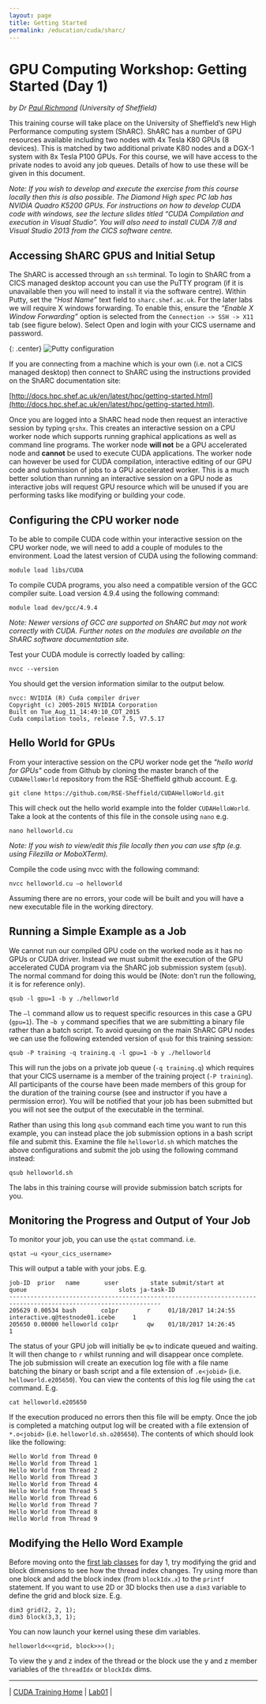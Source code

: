 ```yaml
---
layout: page
title: Getting Started
permalink: /education/cuda/sharc/
---
```


# GPU Computing Workshop: Getting Started (Day 1) #

*by Dr [Paul Richmond](http://paulrichmond.shef.ac.uk/) (University of Sheffield)*

This training course will take place on the University of Sheffield’s new High Performance computing system (ShARC). ShARC has a number of GPU resources available including two nodes with 4x Tesla K80 GPUs (8 devices). This is matched by two additional private K80 nodes and a DGX-1 system with 8x Tesla P100 GPUs. For this course, we will have access to the private nodes to avoid any job queues. Details of how to use these will be given in this document.

*Note: If you wish to develop and execute the exercise from this course locally then this is also possible. The Diamond High spec PC lab has NVIDIA Quadro K5200 GPUs. For instructions on how to develop CUDA code with windows, see the lecture slides titled “CUDA Compilation and execution in Visual Studio”. You will also need to install CUDA 7/8 and Visual Studio 2013 from the CICS software centre.*

## Accessing ShARC GPUS and Initial Setup ##

The ShARC is accessed through an `ssh` terminal. To login to ShARC from a CICS managed desktop account you can use the PuTTY program (if it is unavailable then you will need to install it via the software centre). Within Putty, set the *“Host Name”* text field to `sharc.shef.ac.uk`. For the later labs we will require X windows forwarding. To enable this, ensure the *“Enable X Window Forwarding”* option is selected from the `Connection -> SSH -> X11` tab (see figure below). Select Open and login with your CICS username and password.

{: .center}
![Putty configuration](\static\img\cuda\putty_config.png)
 
If you are connecting from a machine which is your own (i.e. not a CICS managed desktop) then connect to ShARC using the instructions provided on the ShARC documentation site:

[http://docs.hpc.shef.ac.uk/en/latest/hpc/getting-started.html](http://docs.hpc.shef.ac.uk/en/latest/hpc/getting-started.html). 

Once you are logged into a ShARC head node then request an interactive session by typing `qrshx`. This creates an interactive session on a CPU worker node which supports running graphical applications as well as command line programs. The worker node **will not** be a GPU accelerated node and **cannot** be used to execute CUDA applications. The worker node can however be used for CUDA compilation, interactive editing of our GPU code and submission of jobs to a GPU accelerated worker. This is a much better solution than running an interactive session on a GPU node as interactive jobs will request GPU resource which will be unused if you are performing tasks like modifying or building your code.

## Configuring the CPU worker node ##

To be able to compile CUDA code within your interactive session on the CPU worker node, we will need to add a couple of modules to the environment. Load the latest version of CUDA using the following command:

	module load libs/CUDA

To compile CUDA programs, you also need a compatible version of the GCC compiler suite. Load version 4.9.4 using the following command:

	module load dev/gcc/4.9.4
 
*Note: Newer versions of GCC are supported on ShARC but may not work correctly with CUDA. Further notes on the modules are available on the ShARC software documentation site.*

Test your CUDA module is correctly loaded by calling:

	nvcc --version
 
You should get the version information similar to the output below.
	
	nvcc: NVIDIA (R) Cuda compiler driver
	Copyright (c) 2005-2015 NVIDIA Corporation
	Built on Tue_Aug_11_14:49:10_CDT_2015
	Cuda compilation tools, release 7.5, V7.5.17

## Hello World for GPUs ##

From your interactive session on the CPU worker node get the *"hello world for GPUs"* code from Github by cloning the master branch of the `CUDAHelloWorld` repository from the RSE-Sheffield github account. E.g. 

	git clone https://github.com/RSE-Sheffield/CUDAHelloWorld.git
 
This will check out the hello world example into the folder `CUDAHelloWorld`. Take a look at the contents of this file in the console using `nano` e.g.

	nano helloworld.cu
  
*Note: If you wish to view/edit this file locally then you can use sftp (e.g. using Filezilla or MoboXTerm).*

Compile the code using nvcc with the following command:

	nvcc helloworld.cu –o helloworld
 
Assuming there are no errors, your code will be built and you will have a new executable file in the working directory.

## Running a Simple Example as a Job ##

We cannot run our compiled GPU code on the worked node as it has no GPUs or CUDA driver. Instead we must submit the execution of the GPU accelerated CUDA program via the ShARC job submission system (`qsub`). The normal command for doing this would be (Note: don’t run the following, it is for reference only).

	qsub -l gpu=1 -b y ./helloworld
 
The `–l` command allow us to request specific resources in this case a GPU (`gpu=1`). The `–b y` command specifies that we are submitting a binary file rather than a batch script. To avoid queuing on the main ShARC GPU nodes we can use the following extended version of `qsub` for this training session: 

	qsub -P training -q training.q -l gpu=1 -b y ./helloworld
 
This will run the jobs on a private job queue (`-q training.q`) which requires that your CICS username is a member of the training project (`-P training`). All participants of the course have been made members of this group for the duration of the training course (see and instructor if you have a permission error). You will be notified that your job has been submitted but you will not see the output of the executable in the terminal.

Rather than using this long `qsub` command each time you want to run this example, you can instead place the job submission options in a bash script file and submit this. Examine the file `helloworld.sh` which matches the above configurations and submit the job using the following command instead:

	qsub helloworld.sh
	
The labs in this training course will provide submission batch scripts for you.
 
## Monitoring the Progress and Output of Your Job ##

To monitor your job, you can use the `qstat` command. i.e. 

	qstat –u <your_cics_username>
 
This will output a table with your jobs. E.g.

	job-ID  prior   name       user         state submit/start at     queue                          slots ja-task-ID
	-----------------------------------------------------------------------------------------------------------------
	205629 0.00534 bash       co1pr        r     01/18/2017 14:24:55 interactive.q@testnode01.icebe     1
	205650 0.00000 helloworld co1pr        qw    01/18/2017 14:26:45                                    1

The status of your GPU job will initially be `qw` to indicate queued and waiting. It will then change to `r` whilst running and will disappear once complete. The job submission will create an execution log file with a file name batching the binary or bash script and a  file extension of `.e<jobid>` (i.e. `helloworld.e205650`). You can view the contents of this log file using the `cat` command. E.g. 

	cat helloworld.e205650
 
If the execution produced no errors then this file will be empty. Once the job is completed a matching output log will be created with a file extension of `*.o<jobid>` (i.e. `helloworld.sh.o205650`). The contents of which should look like the following:

	Hello World from Thread 0
	Hello World from Thread 1
	Hello World from Thread 2
	Hello World from Thread 3
	Hello World from Thread 4
	Hello World from Thread 5
	Hello World from Thread 6
	Hello World from Thread 7
	Hello World from Thread 8
	Hello World from Thread 9
 
## Modifying the Hello Word Example ##

Before moving onto the [first lab classes](../lab01) for day 1, try modifying the grid and block dimensions to see how the thread index changes. Try using more than one block and add the block index (from `blockIdx.x`) to the `printf` statement. If you want to use 2D or 3D blocks then use a `dim3` variable to define the grid and block size. E.g.

	dim3 grid(2, 2, 1);
	dim3 block(3,3, 1);

You can now launch your kernel using these dim variables.

	helloworld<<<grid, block>>>();
 
To view the y and z index of the thread or the block use the y and z member variables of the `threadIdx` or `blockIdx` dims.

---

&#124; [CUDA Training Home](../) &#124; [Lab01](../lab01) &#124;


